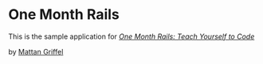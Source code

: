 #  One Month Rails

This is the sample application for 
[*One Month Rails: Teach Yourself to Code*](http://onemonthrails.com)

by [Mattan Griffel](http://mattangriffel.com)